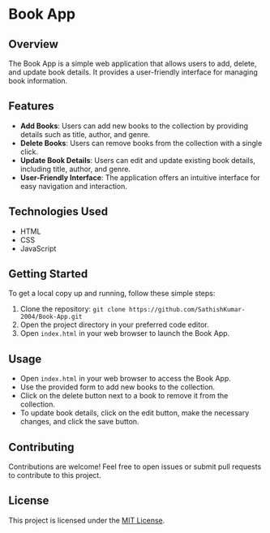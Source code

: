 # Book App

## Overview

The Book App is a simple web application that allows users to add, delete, and update book details. It provides a user-friendly interface for managing book information.

## Features

- **Add Books**: Users can add new books to the collection by providing details such as title, author, and genre.
- **Delete Books**: Users can remove books from the collection with a single click.
- **Update Book Details**: Users can edit and update existing book details, including title, author, and genre.
- **User-Friendly Interface**: The application offers an intuitive interface for easy navigation and interaction.

## Technologies Used

- HTML
- CSS
- JavaScript

## Getting Started

To get a local copy up and running, follow these simple steps:

1. Clone the repository: `git clone https://github.com/SathishKumar-2004/Book-App.git`
2. Open the project directory in your preferred code editor.
3. Open `index.html` in your web browser to launch the Book App.

## Usage

- Open `index.html` in your web browser to access the Book App.
- Use the provided form to add new books to the collection.
- Click on the delete button next to a book to remove it from the collection.
- To update book details, click on the edit button, make the necessary changes, and click the save button.

## Contributing

Contributions are welcome! Feel free to open issues or submit pull requests to contribute to this project.

## License

This project is licensed under the [MIT License](LICENSE).
